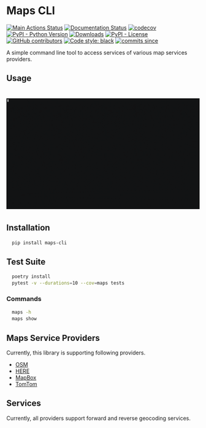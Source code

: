 # Maps CLI 

[![Main Actions Status](https://github.com/sackh/maps-cli/workflows/main/badge.svg)](https://github.com/sackh/maps-cli/actions)
[![Documentation Status](https://readthedocs.org/projects/maps-cli/badge/?version=latest)](https://maps-cli.readthedocs.io/en/latest/?badge=latest)
[![codecov](https://codecov.io/gh/sackh/maps-cli/branch/master/graph/badge.svg?token=98J9ILF6VG)](https://codecov.io/gh/sackh/maps-cli)
[![PyPI - Python Version](https://img.shields.io/pypi/v/maps-cli.svg?logo=pypi)](https://pypi.org/project/maps-cli/)
[![Downloads](https://pepy.tech/badge/maps-cli)](https://pepy.tech/project/maps-cli)
[![PyPI - License](https://img.shields.io/pypi/l/maps-cli)](https://pypi.org/project/maps-cli/)
[![GitHub contributors](https://img.shields.io/github/contributors/sackh/maps-cli)](https://github.com/sackh/maps-cli/graphs/contributors)
[![Code style: black](https://img.shields.io/badge/code%20style-black-000000.svg)](https://github.com/psf/black)
[![commits since](https://img.shields.io/github/commits-since/sackh/maps-cli/latest.svg)](https://github.com/sackh/maps-cli/commits/master)

A simple command line tool to access services of various map services providers.

## Usage
# ![demo](https://github.com/sackh/maps-cli/raw/master/gifs/demo.gif)

## Installation
```bash
  pip install maps-cli
```

## Test Suite
```bash
  poetry install
  pytest -v --durations=10 --cov=maps tests
```

### Commands

```bash
  maps -h
  maps show
```

## Maps Service Providers
Currently, this library is supporting following providers.

- [OSM](https://www.openstreetmap.org/)
- [HERE](https://www.here.com/)
- [MapBox](https://www.mapbox.com/)
- [TomTom](https://www.tomtom.com/)


## Services
Currently, all providers support forward and reverse geocoding services.
